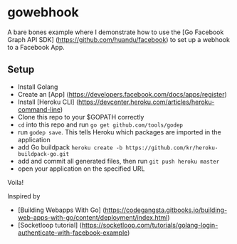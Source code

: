 # gowebhook
A bare bones example where I demonstrate how to use the [Go Facebook Graph API SDK] (https://github.com/huandu/facebook) to set up a webhook to a Facebook App.

## Setup
+ Install Golang
+ Create an [App] (https://developers.facebook.com/docs/apps/register)
+ Install [Heroku CLI] (https://devcenter.heroku.com/articles/heroku-command-line)
+ Clone this repo to your $GOPATH correctly
+ `cd` into this repo and run `go get github.com/tools/godep`
+ run `godep save`. This tells Heroku which packages are imported in the application
+ add Go buildpack `heroku create -b https://github.com/kr/heroku-buildpack-go.git`
+ add and commit all generated files, then run `git push heroku master`
+ open your application on the specified URL

Voila!

Inspired by
+ [Building Webapps With Go] (https://codegangsta.gitbooks.io/building-web-apps-with-go/content/deployment/index.html)
+ [Socketloop tutorial] (https://socketloop.com/tutorials/golang-login-authenticate-with-facebook-example)


